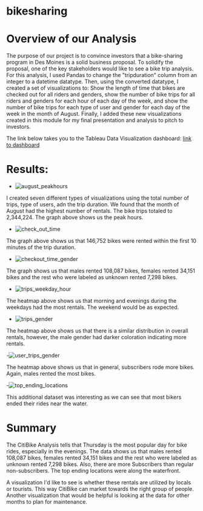 # bikesharing

# Overview of our Analysis

The purpose of our project is to convince investors that a bike-sharing program in Des Moines is a solid business proposal. To solidify the proposal, one of the key stakeholders would like to see a bike trip analysis. For this analysis, I used Pandas to change the "tripduration" column from an integer to a datetime datatype. Then, using the converted datatype, I created a set of visualizations to:
Show the length of time that bikes are checked out for all riders and genders, show the number of bike trips for all riders and genders for each hour of each day of the week, and show the number of bike trips for each type of user and gender for each day of the week in the month of August. Finally, I added these new visualizations created in this module for my final presentation and analysis to pitch to investors.

The link below takes you to the Tableau Data Visualization dashboard:
[link to dashboard]("https://public.tableau.com/profile/kushali.shah#!/vizhome/NYCCitiBike_16199973622460/NYCCitiBikeStory?publish=yes")

# Results:

- ![august_peakhours](https://github.com/kushalishah/bikesharing/blob/main/august_peakhours.png)

I created seven different types of visualizations using the total number of trips, type of users, adn the trip duration. We found that the month of August had the highest number of rentals. The bike trips totaled to 2,344,224. The graph above shows us the peak hours.

- ![check_out_time](https://github.com/kushalishah/bikesharing/blob/main/checkout_time_users.png)

The graph above shows us that 146,752 bikes were rented within the first 10 minutes of the trip duration.

- ![checkout_time_gender](https://github.com/kushalishah/bikesharing/blob/main/checkout_time_gender.png)

The graph shows us that males rented 108,087 bikes, females rented 34,151 bikes and the rest who were labeled as unknown rented 7,298 bikes.

- ![trips_weekday_hour](https://github.com/kushalishah/bikesharing/blob/main/trips_weekday_hour.png)

The heatmap above shows us that morning and evenings during the weekdays had the most rentals. The weekend would be as expected.

- ![trips_gender](https://github.com/kushalishah/bikesharing/blob/main/trips_gender.png)

The heatmap above shows us that there is a similar distribution in overall rentals, however, the male gender had darker coloration indicating more rentals.

-![user_trips_gender](https://github.com/kushalishah/bikesharing/blob/main/user_trips_gender.png)

The heatmap above shows us that in general, subscribers rode more bikes. Again, males rented the most bikes.

-![top_ending_locations](https://github.com/kushalishah/bikesharing/blob/main/top_ending_locations.png)

This additional dataset was interesting as we can see that most bikers ended their rides near the water.

# Summary

The CitiBike Analysis tells that Thursday is the most popular day for bike rides, especially in the evenings. The data shows us that males rented 108,087 bikes, females rented 34,151 bikes and the rest who were labeled as unknown rented 7,298 bikes. Also, there are more Subscribers than regular non-subscribers. The top ending locations were along the waterfront. 

A visualization I'd like to see is whether these rentals are utilized by locals or tourists. This way CitiBike can market towards the right group of people. Another visualization that would be helpful is looking at the data for other months to plan for maintenance.
